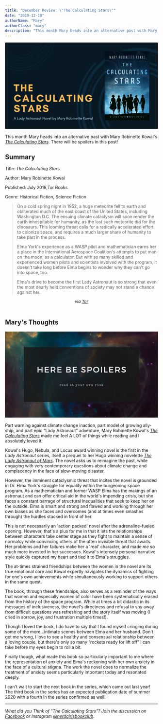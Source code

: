 ```yaml
---
title: "December Review: \"The Calculating Stars\""
date: "2019-12-18"
authorName: "Mary"
authorClass: "mary"
description: "This month Mary heads into an alternative past with Mary Robinette Kowal's \"The Calculating Stars\". There will be spoilers in this post!"
---
```


![A photo of Where the Calculating Stars book cover](the-calculating-stars.png)

This month Mary heads into an alternative past with Mary Robinette Kowal's *[The Calculating Stars](https://www.goodreads.com/book/show/33080122-the-calculating-stars)*. There will be spoilers in this post!

## Summary

Title: *The Calculating Stars*

Author: Mary Robinette Kowal 

Published: July 2018,Tor Books

Genre: Historical Fiction, Science Fiction

<blockquote class="utl-blockquote--mary">
On a cold spring night in 1952, a huge meteorite fell to earth and obliterated much of the east coast of the United States, including Washington D.C. The ensuing climate cataclysm will soon render the earth inhospitable for humanity, as the last such meteorite did for the dinosaurs. This looming threat calls for a radically accelerated effort to colonize space, and requires a much larger share of humanity to take part in the process.

Elma York's experience as a WASP pilot and mathematician earns her a place in the International Aerospace Coalition's attempts to put man on the moon, as a calculator. But with so many skilled and experienced women pilots and scientists involved with the program, it doesn't take long before Elma begins to wonder why they can't go into space, too.

Elma's drive to become the first Lady Astronaut is so strong that even the most dearly held conventions of society may not stand a chance against her.
</blockquote>

<p style="font-size:0.85rem; text-align:center; font-style: italic;">via <a href="https://www.tor.com/2018/05/31/excerpts-the-calculating-stars-mary-robinette-kowal/">Tor</a></p>

<h2 class="utl-color--mary" style="margin-top:3rem">Mary's Thoughts</h2>

![Spoiler Warning](spoiler4.png)

Part warning against climate change inaction, part model of growing ally-ship, and part epic “Lady Astronaut” adventure, Mary Robinette Kowal's <span class="utl-color--mary">*[The Calculating Stars](https://www.goodreads.com/book/show/33080122-the-calculating-stars)*</span> made me feel A LOT of things while reading and I absolutely loved it!

Kowal's Hugo, Nebula, and Locus award winning novel is the first in the *Lady Astronaut* series, itself a prequel to her Hugo winning novelette <span class="utl-color--mary">[*The Lady Astronaut of Mars*](https://www.tor.com/2013/09/11/the-lady-astronaut-of-mars/)</span>. The novel asks us to reimagine the past, while engaging with very contemporary questions about climate change and complacency in the face of slow-moving disaster.

However, the imminent cataclysmic threat that incites the novel is grounded in Dr. Elma York's struggle for equality within the burgeoning space program. As a mathematician and former WASP Elma has the makings of an astronaut and can offer critical aid in the world's impending crisis, but she faces a constant barrage of structural inequalities that seek to keep her on the outside. Elma is smart and strong and flawed and working through her own biases as she faces and overcomes (and at times even smashes through) the hurdles stacked in front of her.

This is not necessarily an 'action packed' novel after the adrenaline-fueled opening. However, that's a plus for me in that it lets the relationships between characters take center stage as they fight to maintain a sense of normalcy while convincing others of the often invisible threat that awaits.  Her problems and her failures make her a 'real' character, and made *me* so much more invested in her successes. Kowal's intensely personal narrative style quickly captured my heart and tied it to Elma's struggles.

The at-times strained friendships between the women in the novel are its true emotional core and Kowal expertly navigates the dynamics of fighting for one's own achievements while simultaneously working to support others in the same quest.

The book, through these friendships, also serves as a reminder of the ways that women and especially women of color have been systematically erased from the history of the space program. While at times a bit didactic in its messages of inclusiveness, the novel's directness and refusal to shy away from difficult questions was refreshing and the story itself was moving (I cried in sorrow, joy, and frustration multiple times!).

Though I loved the book, I do have to say that I found myself cringing during some of the more…intimate scenes between Elma and her husband. Don't get me wrong, I love to see a healthy and consensual relationship between a loving couple, but there's only so many “rockets ready for lift off” I can take before my eyes begin to roll a bit.

Finally though, what made this book so particularly important to me where the representation of anxiety and Elma's reckoning with her own anxiety in the face of a cultural stigma. The work the novel does to normalize the treatment of anxiety seems particularly important today and resonated deeply.

I can't wait to start the next book in the series, which came out last year! The third book in the series has an expected publication date of summer 2020 with a fourth in the series confirmed as well!

---

*What did you Think of "The Calculating Stars"? Join the discussion on [Facebook](https://www.facebook.com/groups/566114107531110/) or Instagram [@nerdgirlsbookclub](https://www.instagram.com/nerdgirlsbookclub/).*
